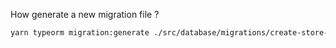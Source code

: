 How generate a new migration file ?

```bash
yarn typeorm migration:generate ./src/database/migrations/create-store-table -d ./ormconfig.ts
```
